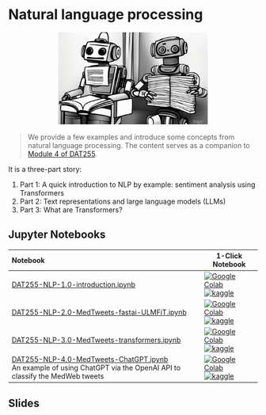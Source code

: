 # Natural language processing

<p>
<center>
<img width=60% src="assets/3769037888_A_robot_reading_a_book__cartoon__HQ__4k.png">
</center>
</p>

> We provide a few examples and introduce some concepts from natural language processing. The content serves as a companion to [Module 4 of DAT255](https://hvl.instructure.com/courses/21919/pages/natural-language-processing?module_item_id=624741). 

It is a three-part story: 

1. Part 1: A quick introduction to NLP by example: sentiment analysis using Transformers
2. Part 2: Text representations and large language models (LLMs)
3. Part 3: What are Transformers?


## Jupyter Notebooks

| Notebook    |      1-Click Notebook      |
|:----------|------|
| [DAT255-NLP-1.0-introduction.ipynb](https://nbviewer.org/github/HVL-ML/DAT255/blob/main/3-NLP/DAT255-NLP-1.0-introduction.ipynb) <br> | [![Google Colab](https://colab.research.google.com/assets/colab-badge.svg)](https://colab.research.google.com/github/HVL-ML/DAT255/blob/main/3-NLP/DAT255-NLP-1.0-introduction.ipynb)<br>[![kaggle](https://camo.githubusercontent.com/a08ca511178e691ace596a95d334f73cf4ce06e83a5c4a5169b8bb68cac27bef/68747470733a2f2f6b6167676c652e636f6d2f7374617469632f696d616765732f6f70656e2d696e2d6b6167676c652e737667)](https://www.kaggle.com/alexanderlundervold/dat255-nlp-1-0-introduction)|
| [DAT255-NLP-2.0-MedTweets-fastai-ULMFiT.ipynb](https://github.com/HVL-ML/DAT255/blob/main/3-NLP/DAT255-NLP-2.0-MedTweets-fastai-ULMFiT.ipynb) <br> | [![Google Colab](https://colab.research.google.com/assets/colab-badge.svg)](https://colab.research.google.com/github/HVL-ML/DAT255/blob/main/3-NLP/DAT255-NLP-2.0-MedTweets-fastai-ULMFiT.ipynb)<br>[![kaggle](https://camo.githubusercontent.com/a08ca511178e691ace596a95d334f73cf4ce06e83a5c4a5169b8bb68cac27bef/68747470733a2f2f6b6167676c652e636f6d2f7374617469632f696d616765732f6f70656e2d696e2d6b6167676c652e737667)](https://www.kaggle.com/alexanderlundervold/dat255-nlp-2-0-medtweets-fastai-ulmfit)|
| [DAT255-NLP-3.0-MedTweets-transformers.ipynb](https://nbviewer.org/github/HVL-ML/DAT255/blob/main/3-NLP/DAT255-NLP-3.0-MedTweets-transformers.ipynb) <br> | [![Google Colab](https://colab.research.google.com/assets/colab-badge.svg)](https://colab.research.google.com/github/HVL-ML/DAT255/blob/main/3-NLP/DAT255-NLP-3.0-MedTweets-transformers.ipynb)<br>[![kaggle](https://camo.githubusercontent.com/a08ca511178e691ace596a95d334f73cf4ce06e83a5c4a5169b8bb68cac27bef/68747470733a2f2f6b6167676c652e636f6d2f7374617469632f696d616765732f6f70656e2d696e2d6b6167676c652e737667)]()|
| [DAT255-NLP-4.0-MedTweets-ChatGPT.ipynb](https://nbviewer.org/github/HVL-ML/DAT255/blob/main/3-NLP/DAT255-NLP-4.0-MedTweets-ChatGPT.ipynb) <br> An example of using ChatGPT via the OpenAI API to classify the MedWeb tweets| [![Google Colab](https://colab.research.google.com/assets/colab-badge.svg)]()<br>[![kaggle](https://camo.githubusercontent.com/a08ca511178e691ace596a95d334f73cf4ce06e83a5c4a5169b8bb68cac27bef/68747470733a2f2f6b6167676c652e636f6d2f7374617469632f696d616765732f6f70656e2d696e2d6b6167676c652e737667)]()|

## Slides
